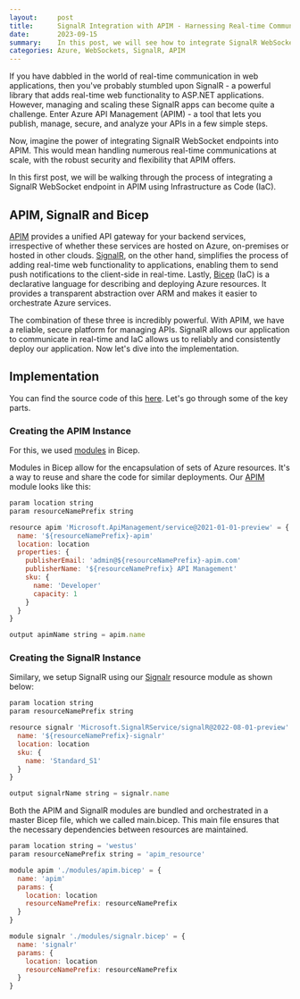 ```yaml
---
layout:     post
title:      SignalR Integration with APIM - Harnessing Real-time Communication (Post 1)
date:       2023-09-15
summary:    In this post, we will see how to integrate SignalR WebSocket endpoint in Azure APIM. 
categories: Azure, WebSockets, SignalR, APIM
---
```


If you have dabbled in the world of real-time communication in web applications, then you've probably stumbled upon SignalR - a powerful library that adds real-time web functionality to ASP.NET applications. However, managing and scaling these SignalR apps can become quite a challenge. Enter Azure API Management (APIM) - a tool that lets you publish, manage, secure, and analyze your APIs in a few simple steps.

Now, imagine the power of integrating SignalR WebSocket endpoints into APIM. This would mean handling numerous real-time communications at scale, with the robust security and flexibility that APIM offers.

In this first post, we will be walking through the process of integrating a SignalR WebSocket endpoint in APIM using Infrastructure as Code (IaC).

## APIM, SignalR and Bicep 

[APIM](https://learn.microsoft.com/en-us/azure/api-management/api-management-key-concepts) provides a unified API gateway for your backend services, irrespective of whether these services are hosted on Azure, on-premises or hosted in other clouds. [SignalR](https://learn.microsoft.com/en-us/aspnet/signalr/overview/getting-started/introduction-to-signalr), on the other hand, simplifies the process of adding real-time web functionality to applications, enabling them to send push notifications to the client-side in real-time. Lastly, [Bicep](https://learn.microsoft.com/en-us/azure/azure-resource-manager/bicep/overview?tabs=bicep) (IaC) is a declarative language for describing and deploying Azure resources. It provides a transparent abstraction over ARM and makes it easier to orchestrate Azure services.

The combination of these three is incredibly powerful. With APIM, we have a reliable, secure platform for managing APIs. SignalR allows our application to communicate in real-time and IaC allows us to reliably and consistently deploy our application. Now let's dive into the implementation.

## Implementation

You can find the source code of this [here](https://github.com/AdiThakker/ApimIaC/tree/main/Deployment). Let's go through some of the key parts.

### Creating the APIM Instance

For this, we used [modules](https://learn.microsoft.com/en-us/azure/azure-resource-manager/bicep/modules) in Bicep. 

Modules in Bicep allow for the encapsulation of sets of Azure resources. It's a way to reuse and share the code for similar deployments. Our [APIM](https://github.com/AdiThakker/ApimIaC/blob/main/Deployment/modules/apim.bicep) module looks like this:

~~~javascript
param location string
param resourceNamePrefix string

resource apim 'Microsoft.ApiManagement/service@2021-01-01-preview' = {
  name: '${resourceNamePrefix}-apim'
  location: location
  properties: {
    publisherEmail: 'admin@${resourceNamePrefix}-apim.com'
    publisherName: '${resourceNamePrefix} API Management'
    sku: {
      name: 'Developer'
      capacity: 1
    }
  }
}

output apimName string = apim.name
~~~

### Creating the SignalR Instance

Similary, we setup SignalR using our [Signalr](https://github.com/AdiThakker/ApimIaC/blob/main/Deployment/modules/signalr.bicep) resource module as shown below:

~~~javascript
param location string
param resourceNamePrefix string

resource signalr 'Microsoft.SignalRService/signalR@2022-08-01-preview' = {
  name: '${resourceNamePrefix}-signalr'
  location: location
  sku: {
    name: 'Standard_S1'
  }
}

output signalrName string = signalr.name

~~~

Both the APIM and SignalR modules are bundled and orchestrated in a master Bicep file, which we called main.bicep. This main file ensures that the necessary dependencies between resources are maintained.

~~~javascript
param location string = 'westus'
param resourceNamePrefix string = 'apim_resource'

module apim './modules/apim.bicep' = {
  name: 'apim'
  params: {
    location: location
    resourceNamePrefix: resourceNamePrefix
  }
}

module signalr './modules/signalr.bicep' = {
  name: 'signalr'
  params: {
    location: location
    resourceNamePrefix: resourceNamePrefix
  }
}
~~~